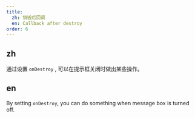 ```yaml
---
title: 
  zh: 销毁后回调
  en: Callback after destroy
order: 6
---
```


## zh

通过设置 `onDestroy` , 可以在提示框关闭时做出某些操作。

## en

By setting `onDestroy`, you can do something when message box is turned off.
